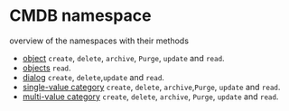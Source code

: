 # CMDB namespace 

 overview of the namespaces with their methods
 
- [object](object.md) `create`, `delete`, `archive`, `Purge`, `update` and `read`.
- [objects](objects.md) `read`. 
- [dialog](dialog.md) `create`, `delete`,`update` and `read`.  
- [single-value category](category/single-value-category.md) `create`, `delete`, `archive`,`Purge`, `update` and `read`.
- [multi-value category](category/multi-value-category.md) `create`, `delete`, `archive`, `Purge`, `update` and `read`.
